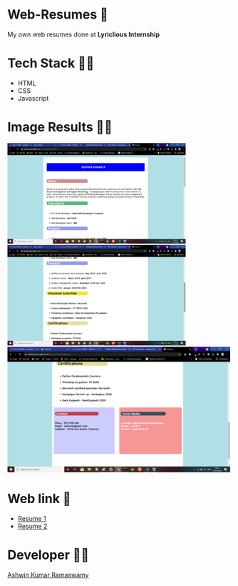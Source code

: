 # Web-Resumes 📝
My own web resumes done at **Lyriclious Internship**

# Tech Stack 👨‍💻
- HTML
- CSS
- Javascript

# Image Results 📎😎 

<img src="Output images/OP1.png" width="400px"> <img src="Output images/OP2.png" width="400px">
 <img src="Output images/OP3.png"  width="500px">
 
# Web link 🔗

- [Resume 1](https://webresumes.glitch.me/Resume%201/index.htm)
- [Resume 2](https://webresumes.glitch.me/Resume%202/)

# Developer 👨‍💻

[Ashwin Kumar Ramaswamy](https://github.com/Ash515)


